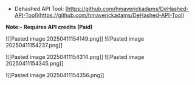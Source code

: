 - Dehashed API Tool: [https://github.com/hmaverickadams/DeHashed-API-Tool](https://github.com/hmaverickadams/DeHashed-API-Tool)

**Note:- Requires API credits (Paid)**

![[Pasted image 20250411154149.png]]
![[Pasted image 20250411154237.png]]

![[Pasted image 20250411154314.png]]
![[Pasted image 20250411154345.png]]

![[Pasted image 20250411154356.png]]